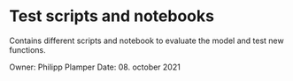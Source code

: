 # Test scripts and notebooks

Contains different scripts and notebook to evaluate the model and test new functions.

Owner: Philipp Plamper
Date: 08. october 2021